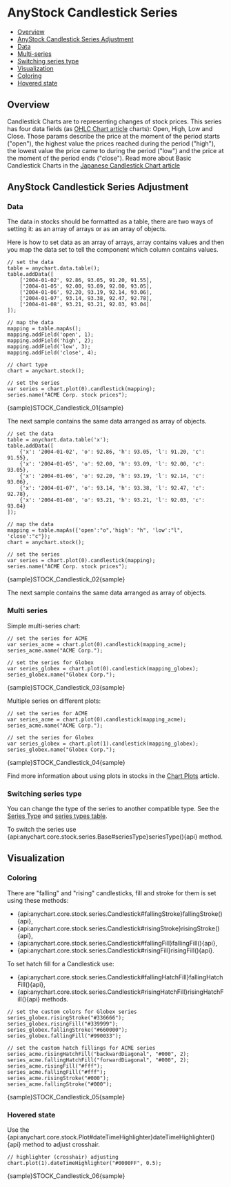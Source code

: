 # AnyStock Candlestick Series

* [Overview](#overview)
* [AnyStock Candlestick Series Adjustment](#anystock_candlestick_series_adjustment)
 * [Data](#data)
 * [Multi-series](#multi_series)  
 * [Switching series type](#switching_series_type)
* [Visualization](#visualization)
 * [Coloring](#coloring)
 * [Hovered state](#hovered_state)

## Overview

Candlestick Charts are to representing changes of stock prices. This series has four data fields (as [OHLC Chart article](../../Basic_Charts/OHLC_Chart) charts): Open, High, Low and Close. Those params describe the price at the moment of the period starts ("open"), the highest value the prices reached during the period ("high"), the lowest value the price came to during the period ("low") and the price at the moment of the period ends ("close"). Read more about Basic Candlestick Charts in the [Japanese Candlestick Chart article](../../Basic_Charts/Japanese_Candlestick_Chart)

## AnyStock Candlestick Series Adjustment

### Data

The data in stocks should be formatted as a table, there are two ways of setting it: as an array of arrays or as an array of objects. 

Here is how to set data as an array of arrays, array contains values and then you map the data set to tell the component which column contains values.

```
// set the data
table = anychart.data.table();
table.addData([
    ['2004-01-02', 92.86, 93.05, 91.20, 91.55],
    ['2004-01-05', 92.00, 93.09, 92.00, 93.05],
    ['2004-01-06', 92.20, 93.19, 92.14, 93.06],
    ['2004-01-07', 93.14, 93.38, 92.47, 92.78],
    ['2004-01-08', 93.21, 93.21, 92.03, 93.04]
]);
  
// map the data
mapping = table.mapAs();
mapping.addField('open', 1);
mapping.addField('high', 2);
mapping.addField('low', 3);
mapping.addField('close', 4);

// chart type
chart = anychart.stock();

// set the series
var series = chart.plot(0).candlestick(mapping);
series.name("ACME Corp. stock prices");
```

{sample}STOCK\_Candlestick\_01{sample}

The next sample contains the same data arranged as array of objects.

```
// set the data
table = anychart.data.table('x');
table.addData([
    {'x': '2004-01-02', 'o': 92.86, 'h': 93.05, 'l': 91.20, 'c': 91.55},
    {'x': '2004-01-05', 'o': 92.00, 'h': 93.09, 'l': 92.00, 'c': 93.05},
    {'x': '2004-01-06', 'o': 92.20, 'h': 93.19, 'l': 92.14, 'c': 93.06},
    {'x': '2004-01-07', 'o': 93.14, 'h': 93.38, 'l': 92.47, 'c': 92.78},
    {'x': '2004-01-08', 'o': 93.21, 'h': 93.21, 'l': 92.03, 'c': 93.04}
]);
  
// map the data
mapping = table.mapAs({'open':"o",'high': "h", 'low':"l", 'close':"c"});
chart = anychart.stock();

// set the series
var series = chart.plot(0).candlestick(mapping);
series.name("ACME Corp. stock prices");
```

{sample}STOCK\_Candlestick\_02{sample}

The next sample contains the same data arranged as array of objects.

### Multi series

Simple multi-series chart:

```
// set the series for ACME
var series_acme = chart.plot(0).candlestick(mapping_acme);
series_acme.name("ACME Corp.");

// set the series for Globex
var series_globex = chart.plot(0).candlestick(mapping_globex);
series_globex.name("Globex Corp.");
```

{sample}STOCK\_Candlestick\_03{sample}

Multiple series on different plots:

```
// set the series for ACME
var series_acme = chart.plot(0).candlestick(mapping_acme);
series_acme.name("ACME Corp.");

// set the series for Globex
var series_globex = chart.plot(1).candlestick(mapping_globex);
series_globex.name("Globex Corp.");
```

{sample}STOCK\_Candlestick\_04{sample}

Find more information about using plots in stocks in the [Chart Plots](../Chart_Plots) article.

### Switching series type

You can change the type of the series to another compatible type. See the [Series Type](Series_Type) and [series types table](Supported_Series#list_of_supported_series).

To switch the series use {api:anychart.core.stock.series.Base#seriesType}seriesType(){api} method.

## Visualization

### Coloring

There are "falling" and "rising" candlesticks, fill and stroke for them is set using these methods:
- {api:anychart.core.stock.series.Candlestick#fallingStroke}fallingStroke(){api},
- {api:anychart.core.stock.series.Candlestick#risingStroke}risingStroke(){api},
- {api:anychart.core.stock.series.Candlestick#fallingFill}fallingFill(){api},
- {api:anychart.core.stock.series.Candlestick#risingFill}risingFill(){api}.

To set hatch fill for a Candlestick use:
- {api:anychart.core.stock.series.Candlestick#fallingHatchFill}fallingHatchFill(){api},
- {api:anychart.core.stock.series.Candlestick#risingHatchFill}risingHatchFill(){api} methods.

```
// set the custom colors for Globex series
series_globex.risingStroke("#336666");
series_globex.risingFill("#339999");
series_globex.fallingStroke("#660000");
series_globex.fallingFill("#990033");

// set the custom hatch fillings for ACME series
series_acme.risingHatchFill("backwardDiagonal", "#000", 2);
series_acme.fallingHatchFill("forwardDiagonal", "#000", 2);
series_acme.risingFill("#fff");
series_acme.fallingFill("#fff");
series_acme.risingStroke("#000");
series_acme.fallingStroke("#000");
```

{sample}STOCK\_Candlestick\_05{sample}

### Hovered state

Use the {api:anychart.core.stock.Plot#dateTimeHighlighter}dateTimeHighlighter(){api} method to adjust crosshair. 

```
// highlighter (crosshair) adjusting
chart.plot(1).dateTimeHighlighter("#0000FF", 0.5);
```

{sample}STOCK\_Candlestick\_06{sample}

 
